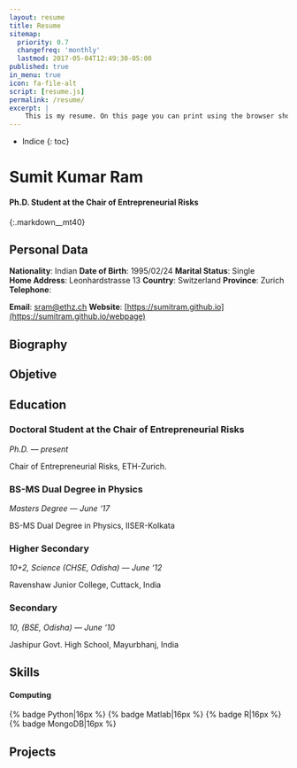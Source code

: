 ```yaml
---
layout: resume
title: Resume
sitemap:
  priority: 0.7
  changefreq: 'monthly'
  lastmod: 2017-05-04T12:49:30-05:00
published: true
in_menu: true
icon: fa-file-alt
script: [resume.js]
permalink: /resume/
excerpt: |
    This is my resume. On this page you can print using the browser shortcut (Ctrl + P) or using the 'Print' Button as well.
---
```



* Indice
{: toc}

#  Sumit Kumar Ram

#### Ph.D. Student at the Chair of Entrepreneurial Risks

{:.markdown__mt40}
## Personal Data

**Nationality**: Indian
**Date of Birth**: 1995/02/24
**Marital Status**: Single   
**Home Address**: Leonhardstrasse 13
**Country**: Switzerland
**Province**: Zurich
**Telephone**:
<!--+41 12345678-->
**Email**: sram@ethz.ch
**Website**: [https://sumitram.github.io](https://sumitram.github.io/webpage)


## Biography

<!--Lorem ipsum dolor sit amet, consectetur adipisicing elit. Cupiditate aliquid, alias voluptatibus vel eligendi eveniet. Quas rem, repellendus deleniti nostrum minima delectus maxime fugiat, voluptates modi, laudantium, natus eligendi <sequi class="Lorem">Lorem ipsum dolor sit amet, consectetur adipisicing elit. At non quibusdam repellat commodi veniam ab voluptate odio recusandae earum, magnam dolore architecto dolorem. Sint dolor deserunt, molestiae soluta, consequatur non!</sequi>-->
<!---->
<!---->
<!--Lorem ipsum dolor sit amet, consectetur adipisicing elit. Commodi unde earum itaque saepe voluptatum distinctio soluta provident repudiandae mollitia similique repellat eum incidunt quo, tenetur quasi voluptatem sed animi repellendus.-->

## Objetive

<!--Lorem ipsum dolor sit amet, consectetur adipisicing elit. Alias eum, quae delectus, et sit laborum voluptas neque, nemo itaque quia a. Quas harum earum, quasi minus aspernatur laboriosam aperiam nam.-->

## Education

### Doctoral Student at the Chair of Entrepreneurial Risks

*Ph.D. — present*

Chair of Entrepreneurial Risks, ETH-Zurich.

### BS-MS Dual Degree in Physics

*Masters Degree — June ‘17*

BS-MS Dual Degree in Physics, IISER-Kolkata

### Higher Secondary

*10+2, Science (CHSE, Odisha) — June ‘12*

Ravenshaw Junior College, Cuttack, India

### Secondary

*10, (BSE, Odisha) — June ‘10*

Jashipur Govt. High School, Mayurbhanj, India

## Skills

#### **Computing**

{% badge Python|16px %}
{% badge Matlab|16px %}
{% badge R|16px %}
{% badge MongoDB|16px %}

<!--{% badge Responsive Web Design|16px %}-->
<!--{% badge Webpack|16px %}-->
<!--{% badge BEM|16px %}-->
<!--{% badge AngularJS|16px %}-->
<!--{% badge React|16px %}-->
<!--{% badge SASS|16px %}-->
<!--{% badge Gulp|16px %}-->
<!--{% badge NodeJS|16px %}-->
<!--{% badge NPM|16px %}-->

## Projects

<!--* [Typing Jekyll Template](https://github.com/williamcanin/typing-jekyll-template){:target="_blank"} - Typing, is a template for Jekyll built especially for those who want to have a blog and pages quickly and lightly.-->

